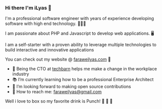 ### Hi there I'm iLyas 👋

I'm a professional software engineer with years of experience developing software with high end technology. 👨🏾‍💻

I am passionate about PHP and Javascript to develop web applications. 🖥

I am a self-starter with a proven ability to leverage multiple technologies to build interactive and innovative applications

You can check out my website @ [faraweilyas.com](https://faraweilyas.com) 🔦

- 🏢 Being the CTO at [techbarn](https://github.com/techbarn) helps me make a change in the workplace industry
- 📚 I’m currently learning how to be a professional Enterprise Architect
- 📡 I’m looking forward to making open source contributions
- 📩 How to reach me: faraweilyas@gmail.com

Well i love to box so my favorite drink is Punch! 🍹 🤪 🥊 
